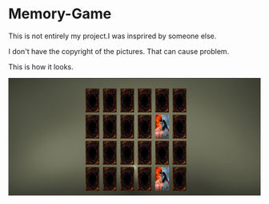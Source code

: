 # Memory-Game
This is not entirely my project.I was insprired by someone else.


I don't have the copyright of the pictures. That can cause problem.

This is how it looks.

![HowitsLook](/MemoryCardGame/img/HowitsLooks.png)
